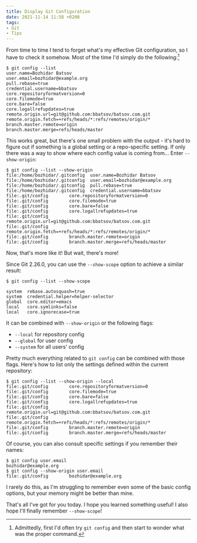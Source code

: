 ```yaml
---
title: Display Git Configuration
date: 2021-11-14 11:58 +0200
tags:
- Git
- Tips
---
```


From time to time I tend to forget what's my effective Git configuration, so I have to
check it somehow. Most of the time I'd simply do the following:[^1]

```console
$ git config --list
user.name=Bozhidar Batsov
user.email=bozhidar@example.org
pull.rebase=true
credential.username=bbatsov
core.repositoryformatversion=0
core.filemode=true
core.bare=false
core.logallrefupdates=true
remote.origin.url=git@github.com:bbatsov/batsov.com.git
remote.origin.fetch=+refs/heads/*:refs/remotes/origin/*
branch.master.remote=origin
branch.master.merge=refs/heads/master
```

This works great, but there's one small problem with the output - it's hard to figure out if something is a global setting
or a repo-specific setting. If only there was a way to show where each config value is coming from... Enter `--show-origin`:

```console
$ git config --list --show-origin
file:/home/bozhidar/.gitconfig  user.name=Bozhidar Batsov
file:/home/bozhidar/.gitconfig  user.email=bozhidar@example.org
file:/home/bozhidar/.gitconfig  pull.rebase=true
file:/home/bozhidar/.gitconfig  credential.username=bbatsov
file:.git/config        core.repositoryformatversion=0
file:.git/config        core.filemode=true
file:.git/config        core.bare=false
file:.git/config        core.logallrefupdates=true
file:.git/config        remote.origin.url=git@github.com:bbatsov/batsov.com.git
file:.git/config        remote.origin.fetch=+refs/heads/*:refs/remotes/origin/*
file:.git/config        branch.master.remote=origin
file:.git/config        branch.master.merge=refs/heads/master
```

Now, that's more like it! But wait, there's more!

Since Git 2.26.0, you can use the `--show-scope` option to achieve a similar result:

```console
$ git config --list --show-scope

system  rebase.autosquash=true
system  credential.helper=helper-selector
global  core.editor=emacs
local   core.symlinks=false
local   core.ignorecase=true
```

It can be combined with `--show-origin` or the following flags:

* `--local` for repository config
* `--global` for user config
* `--system` for all users' config

Pretty much everything related to `git config` can be combined with those flags.
Here's how to list only the settings defined within the current repository:

```console
$ git config --list --show-origin --local
file:.git/config        core.repositoryformatversion=0
file:.git/config        core.filemode=true
file:.git/config        core.bare=false
file:.git/config        core.logallrefupdates=true
file:.git/config        remote.origin.url=git@github.com:bbatsov/batsov.com.git
file:.git/config        remote.origin.fetch=+refs/heads/*:refs/remotes/origin/*
file:.git/config        branch.master.remote=origin
file:.git/config        branch.master.merge=refs/heads/master
```

Of course, you can also consult specific settings if you remember their names:

```console
$ git config user.email
bozhidar@example.org
$ git config --show-origin user.email
file:.git/config        bozhidar@example.org
```

I rarely do this, as I'm struggling to remember even some of the basic config options, but your memory might be better than mine.

That's all I've got for you today. I hope you learned something useful! I also hope I'll finally remember `--show-scope`!

[^1]: Admittedly, first I'd often try `git config` and then start to wonder what was the proper command.
